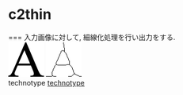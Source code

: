 # c2thin
===
入力画像に対して, 細線化処理を行い出力をする.  
![input][input_img]
![output][output_img]  
technotype [technotype][reference_thin]

[input_img]: imgs/a.png
[output_img]: imgs/a_thin.png

[reference_thin]: http://www.technotype.net/tutorial/tutorial.php?fileId={Image%20processing}&sectionId={thinning-filter} "technotype"
